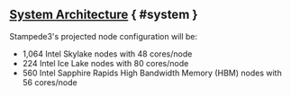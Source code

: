 ## [System Architecture](#system) { #system }

Stampede3's projected node configuration will be: 

* 1,064 Intel Skylake nodes with 48 cores/node 
* 224 Intel Ice Lake nodes with 80 cores/node 
* 560 Intel Sapphire Rapids High Bandwidth Memory (HBM) nodes with 56 cores/node


<!--
### [Compute Nodes](#system-compute) { #system-compute }
#### [Table 1. Compute Node Specifications](#table1) { #table1 }

Specification | Value
--- | ---
CPU:   | TBD
Total cores per node:   | TBD
Hardware threads per core:   | X per core 
Hardware threads per node:   | X x Y = Z
Clock rate:   | TBD
RAM:   | TBD
Cache:   | TBD
Local storage:  | TBD

### [Login Nodes](#system-login) { #system-login }

#### [Table 2. `vm-small` Compute Node Specifications](#table15) { #table15 }

Specification | Value
--- | ---
CPU:   | <b>1/4th</b> of an AMD EPYC 7763 64-Core Processor ("Milan")
Total cores per VM:   | 16 cores
Hardware threads per core:   | 1 per core 
Hardware threads per VM:   | 16 x 1 = 16
Clock rate:   | 2.45 GHz (Boost up to 3.5 GHz)
RAM:   | 32 GB (3200 <b>shared</b> MT/s) DDR4
Cache:   | <b>Shared caches with all other VMs.</b><br>32KB L1 data cache per core<br>512KB L2 per core<br>32 MB L3 per core complex<br>(1 core complex contains 8 cores)<br>64 MB L3 total (2 core complexes)
Local storage:  | 112G <code>/tmp</code> partition


### [GPU Nodes](#system-gpu) { #system-gpu }

#### [Table 2. GPU Node Specifications](#table2) { #table2 }

Specification | Value
--- | ---
GPU:  | 3x NVIDIA A100 PCIE 40GB<br>(1 per socket )<br>gpu0:   socket 0<br>gpu1:   socket1<br>gpu2:   socket1
GPU Memory:  | 40 GB HBM2
CPU:   | 2x AMD EPYC 7763 64-Core Processor ("Milan")
Total cores per node:   | 128 cores on two sockets (64 cores / socket )
Hardware threads per core:   | 1 per core 
Hardware threads per node:   | 128 x 1 = 128
Clock rate:   | 2.45 GHz
RAM:   | 256 GB
Cache:   | 32KB L1 data cache per core<br>512KB L2 per core<br>32 MB L3 per core complex<br>(1 core complex contains 8 cores)<br>256 MB L3 total (8 core complexes )<br>Each socket can cache up to 288 MB<br>(sum of L2 and L3 capacity)
Local storage:   | 144GB /tmp partition on a 288GB SSD.

### [Network](#system-network) { #system-network }

-->
